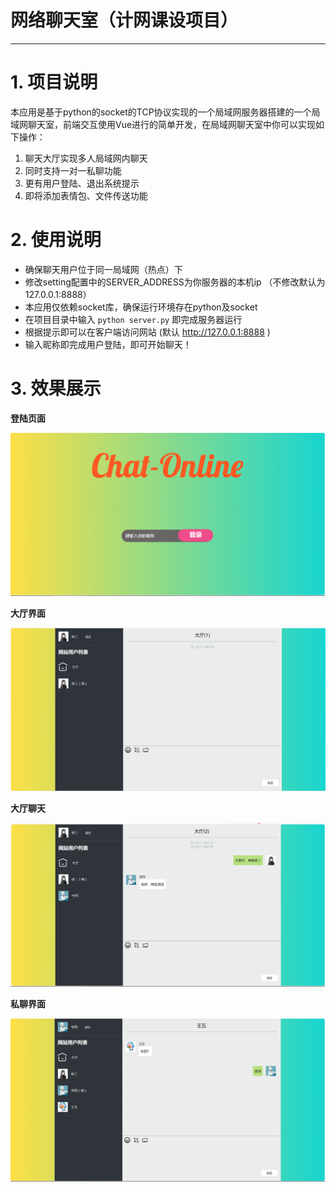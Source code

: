 # 网络聊天室（计网课设项目）

___

# 1. 项目说明

​	本应用是基于python的socket的TCP协议实现的一个局域网服务器搭建的一个局域网聊天室，前端交互使用Vue进行的简单开发，在局域网聊天室中你可以实现如下操作：

1. 聊天大厅实现多人局域网内聊天
2. 同时支持一对一私聊功能
3. 更有用户登陆、退出系统提示
4. 即将添加表情包、文件传送功能



# 2. 使用说明

- 确保聊天用户位于同一局域网（热点）下
- 修改setting配置中的SERVER_ADDRESS为你服务器的本机ip
  （不修改默认为127.0.0.1:8888）
- 本应用仅依赖socket库，确保运行环境存在python及socket
- 在项目目录中输入 `python server.py` 即完成服务器运行
- 根据提示即可以在客户端访问网站 (默认 http://127.0.0.1:8888 )
- 输入昵称即完成用户登陆，即可开始聊天！



# 3. 效果展示

**登陆页面**

![](./md_pic/登陆截图.png)



**大厅界面**

![](./md_pic/大厅界面.png)



**大厅聊天**

![](./md_pic/大厅聊天.png)



**私聊界面**

![](./md_pic/私聊.png)
